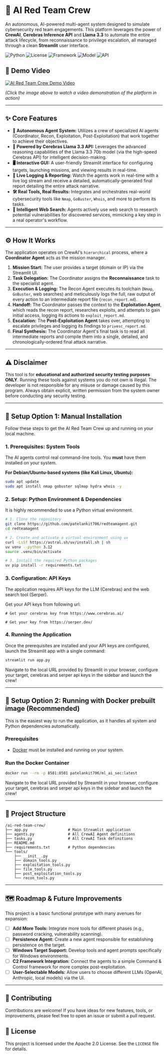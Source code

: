 # 🤖 AI Red Team Crew

An autonomous, AI-powered multi-agent system designed to simulate cybersecurity red team engagements. This platform leverages the power of **CrewAI**, **Cerebras Inference API** and **Llama 3.3** to automate the entire attack lifecycle, from reconnaissance to privilege escalation, all managed through a clean **Streamlit** user interface.

![Python](https://img.shields.io/badge/Python-3.12%2B-blue.svg)  ![License](https://img.shields.io/badge/License-Apache-green.svg)  ![Framework](https://img.shields.io/badge/Framework-CrewAI-orange.svg)  ![Model](https://img.shields.io/badge/Model-Llama_3.3-violet.svg)  ![API](https://img.shields.io/badge/API-Cerebras-red.svg)

## 🎥 Demo Video

[![AI Red Team Crew Demo Video](https://img.youtube.com/vi/U3FU36HlAB0/hqdefault.jpg)](https://youtu.be/U3FU36HlAB0)

*(Click the image above to watch a video demonstration of the platform in action)*

---

## ✨ Core Features

*   **🤖 Autonomous Agent System:** Utilizes a crew of specialized AI agents (Coordinator, Recon, Exploitation, Post-Exploitation) that work together to achieve their objectives.
*   **🚀 Powered by Cerebras Llama 3.3 API:** Leverages the advanced reasoning capabilities of the Llama 3.3 70b model (via the high-speed Cerebras API) for intelligent decision-making.
*   **🖥️ Interactive GUI:** A user-friendly Streamlit interface for configuring targets, launching missions, and viewing results in real-time.
*   **📝 Live Logging & Reporting:** Watch the agents work in real-time with a live log stream and receive a detailed, automatically-generated final report detailing the entire attack narrative.
*   **🛠️ Real Tools, Real Results:** Integrates and orchestrates real-world cybersecurity tools like `Nmap`, `GoBuster`, `Whois`, and more to perform its tasks.
*   **🧠 Intelligent Web Search:** Agents actively use web search to research potential vulnerabilities for discovered services, mimicking a key step in a real operator's workflow.

---

## ⚙️ How It Works

The application operates on CrewAI's `hierarchical` process, where a **Coordinator Agent** acts as the mission manager.

1.  **Mission Start:** The user provides a target (domain or IP) via the Streamlit UI.
2.  **Task Delegation:** The Coordinator assigns the **Reconnaissance** task to the specialist agent.
3.  **Execution & Logging:** The Recon Agent executes its toolchain (`Nmap`, `GoBuster`, web searches) and meticulously logs the full, raw output of every action to an intermediate report file (`recon_report.md`).
4.  **Handoff:** The Coordinator passes the context to the **Exploitation Agent**, which reads the recon report, researches exploits, and attempts to gain initial access, logging its actions to `exploit_report.md`.
5.  **Escalation:** The **Post-Exploitation Agent** takes over, attempting to escalate privileges and logging its findings to `privesc_report.md`.
6.  **Final Synthesis:** The Coordinator Agent's final task is to read all intermediate reports and compile them into a single, detailed, and chronologically-ordered final attack narrative.

---

## ⚠️ Disclaimer

This tool is for **educational and authorized security testing purposes ONLY**. Running these tools against systems you do not own is illegal. The developer is not responsible for any misuse or damage caused by this program. Always obtain explicit, written permission from the system owner before conducting any security testing.

---

## 🚀 Setup Option 1: Manual Installation

Follow these steps to get the AI Red Team Crew up and running on your local machine.

### 1. Prerequisites: System Tools

The AI agents control real command-line tools. You **must** have them installed on your system.

**For Debian/Ubuntu-based systems (like Kali Linux, Ubuntu):**
```bash
sudo apt update
sudo apt install nmap gobuster sqlmap hydra whois -y
```

### 2. Setup: Python Environment & Dependencies

It is highly recommended to use a Python virtual environment.

```bash
# 1. Clone the repository
git clone https://github.com/patelankit706/redteamagent.git
cd redteamagent

# 2. Create and activate a virtual environment using uv
curl -LsSf https://astral.sh/uv/install.sh | sh
uv venv --python 3.12
source .venv/bin/activate

# 3. Install the required Python packages
uv pip install -r requirements.txt
```

### 3. Configuration: API Keys

The application requires API keys for the LLM (Cerebras) and the web search tool (Serper).

 Get your API keys from following url:

```env
# Get your cerebras key from https://www.cerebras.ai/

# Get your key from https://serper.dev/
```

### 4. Running the Application

Once the prerequisites are installed and your API keys are configured, launch the Streamlit app with a single command:

```bash
streamlit run app.py
```
Navigate to the local URL provided by Streamlit in your browser, configure your target, cerebras and serper api keys in the sidebar and launch the crew!

---

## 🚀 Setup Option 2: Running with Docker prebuilt image (Recommended)

This is the easiest way to run the application, as it handles all system and Python dependencies automatically.

### Prerequisites
- [Docker](https://www.docker.com/get-started) must be installed and running on your system.


### Run the Docker Container
```bash
docker run --rm -p 8501:8501 patelankit706/ml_ai_sec:latest
```
Navigate to the local URL provided by Streamlit in your browser, configure your target, cerebras and serper api keys in the sidebar and launch the crew!

---

## 📁 Project Structure

```
/ai-red-team-crew/
├── app.py                  # Main Streamlit application
├── agents.py               # All CrewAI Agent definitions
├── tasks.py                # All CrewAI Task definitions
├── README.md               
├── requirements.txt        # Python dependencies
└── tools/
    ├── __init__.py
    ├── domain_tools.py
    ├── exploitation_tools.py
    ├── file_tools.py
    ├── post_exploitation_tools.py
    └── recon_tools.py
```

---

## 🗺️ Roadmap & Future Improvements

This project is a basic functional prototype with many avenues for expansion:

*   [ ] **Add More Tools:** Integrate more tools for different phases (e.g., password cracking, vulnerability scanning).
*   [ ] **Persistence Agent:** Create a new agent responsible for establishing persistence on the target.
*   [ ] **Windows Target Support:** Develop tools and agent prompts specifically for Windows environments.
*   [ ] **C2 Framework Integration:** Connect the agents to a simple Command & Control framework for more complex post-exploitation.
*   [ ] **User-Selectable Models:** Allow users to choose different LLMs (OpenAI, Anthropic, local models) via the UI.

---

## 🤝 Contributing

Contributions are welcome! If you have ideas for new features, tools, or improvements, please feel free to open an issue or submit a pull request.

## 📜 License

This project is licensed under the Apache 2.0 License. See the `LICENSE` file for details.
